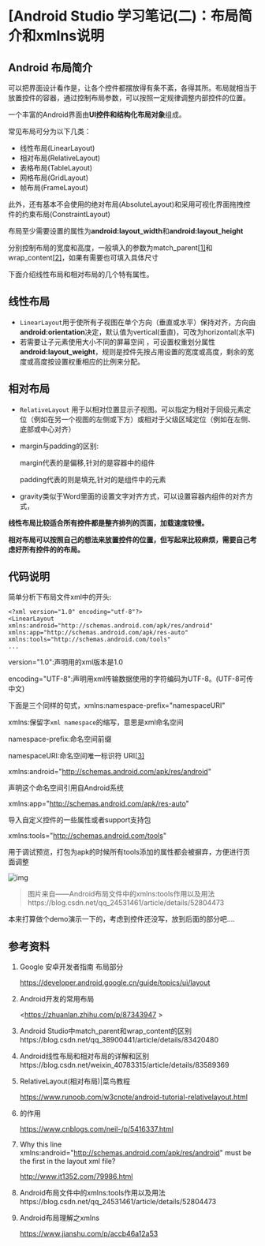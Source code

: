# [Android Studio 学习笔记(二)：布局简介和xmlns说明

## Android 布局简介

可以把界面设计看作是，让各个控件都摆放得有条不紊，各得其所。布局就相当于放置控件的容器，通过控制布局参数，可以按照一定规律调整内部控件的位置。

一个丰富的Android界面由**UI控件和结构化布局对象**组成。

常见布局可分为以下几类：

- 线性布局(LinearLayout)
- 相对布局(RelativeLayout)
- 表格布局(TableLayout)
- 网格布局(GridLayout)
- 帧布局(FrameLayout)

此外，还有基本不会使用的绝对布局(AbsoluteLayout)和采用可视化界面拖拽控件的约束布局(ConstraintLayout)

布局至少需要设置的属性为**android:layout_width**和**android:layout_height**

分别控制布局的宽度和高度，一般填入的参数为match_parent[[1\]](https://www.cnblogs.com/ifever/p/12309148.html#fn1)和wrap_content[[2\]](https://www.cnblogs.com/ifever/p/12309148.html#fn2)，如果有需要也可填入具体尺寸

下面介绍线性布局和相对布局的几个特有属性。

## 线性布局

- `LinearLayout`用于使所有子视图在单个方向（垂直或水平）保持对齐，方向由**android:orientation**决定，默认值为vertical(垂直)，可改为horizontal(水平)
- 若需要让子元素使用大小不同的屏幕空间 ，可设置权重划分属性 **android:layout_weight**，规则是控件先按占用设置的宽度或高度，剩余的宽度或高度按设置权重相应的比例来分配。

## 相对布局

- `RelativeLayout` 用于以相对位置显示子视图。可以指定为相对于同级元素定位（例如在另一个视图的左侧或下方）或相对于父级区域定位（例如在左侧、底部或中心对齐）

- margin与padding的区别:

  margin代表的是偏移,针对的是容器中的组件

  padding代表的则是填充,针对的是组件中的元素

- gravity类似于Word里面的设置文字对齐方式，可以设置容器内组件的对齐方式，

**线性布局比较适合所有控件都是整齐排列的页面，加载速度较慢。**

**相对布局可以按照自己的想法来放置控件的位置，但写起来比较麻烦，需要自己考虑好所有控件的的布局。**

## 代码说明

简单分析下布局文件xml中的开头:

```
<?xml version="1.0" encoding="utf-8"?>
<LinearLayout 
xmlns:android="http://schemas.android.com/apk/res/android"    
xmlns:app="http://schemas.android.com/apk/res-auto"    xmlns:tools="http://schemas.android.com/tools"
...
```

version="1.0":声明用的xml版本是1.0

encoding="UTF-8":声明用xml传输数据使用的字符编码为UTF-8。(UTF-8可传中文)

下面是三个同样的句式，xmlns:namespace-prefix="namespaceURI"

xmlns:保留字`xml namespace`的缩写，意思是xml命名空间

namespace-prefix:命名空间前缀

namespaceURI:命名空间唯一标识符 URI[[3\]](https://www.cnblogs.com/ifever/p/12309148.html#fn3)

xmlns:android="http://schemas.android.com/apk/res/android"

声明这个命名空间引用自Android系统

xmlns:app="http://schemas.android.com/apk/res-auto"

导入自定义控件的一些属性或者support支持包

xmlns:tools="http://schemas.android.com/tools"

用于调试预览，打包为apk的时候所有tools添加的属性都会被摒弃，方便进行页面调整

![img](https://img2018.cnblogs.com/blog/1938293/202002/1938293-20200214191441684-1839225343.png)

> 图片来自——Android布局文件中的xmlns:tools作用以及用法https://blog.csdn.net/qq_24531461/article/details/52804473

本来打算做个demo演示一下的，考虑到控件还没写，放到后面的部分吧....

## 参考资料

1. Google 安卓开发者指南 布局部分

   https://developer.android.google.cn/guide/topics/ui/layout

2. Android开发的常用布局

   <https://zhuanlan.zhihu.com/p/87343947 >

3. Android Studio中match_parent和wrap_content的区别https://blog.csdn.net/qq_38900441/article/details/83420480

4. Android线性布局和相对布局的详解和区别https://blog.csdn.net/weixin_40783315/article/details/83589369

5. RelativeLayout(相对布局)|菜鸟教程

   https://www.runoob.com/w3cnote/android-tutorial-relativelayout.html

6. <?xml version="1.0" encoding="utf-8"?>的作用

   https://www.cnblogs.com/neil-/p/5416337.html

7. Why this line xmlns:android="http://schemas.android.com/apk/res/android" must be the first in the layout xml file?

   http://www.it1352.com/79986.html

8. Android布局文件中的xmlns:tools作用以及用法https://blog.csdn.net/qq_24531461/article/details/52804473

9. Android布局理解之xmlns

   https://www.jianshu.com/p/accb46a12a53

